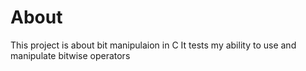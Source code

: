 # About
This project is about bit manipulaion in C
It tests my ability to use and manipulate bitwise operators
